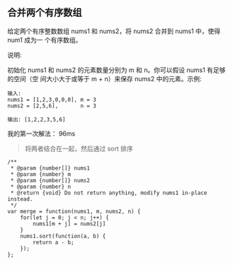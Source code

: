 ## 合并两个有序数组

给定两个有序整数数组 nums1 和 nums2，将 nums2 合并到 nums1 中，使得 num1 成为一
个有序数组。

说明:

初始化 nums1 和 nums2 的元素数量分别为 m 和 n。你可以假设 nums1 有足够的空间（空
间大小大于或等于 m + n）来保存 nums2 中的元素。示例:

```
输入:
nums1 = [1,2,3,0,0,0], m = 3
nums2 = [2,5,6],       n = 3

输出: [1,2,2,3,5,6]
```

我的第一次解法： 96ms

> 将两者结合在一起，然后通过 sort 排序

```
/**
 * @param {number[]} nums1
 * @param {number} m
 * @param {number[]} nums2
 * @param {number} n
 * @return {void} Do not return anything, modify nums1 in-place instead.
 */
var merge = function(nums1, m, nums2, n) {
    for(let j = 0; j < n; j++) {
        nums1[m + j] = nums2[j]
    }
    nums1.sort(function(a, b) {
        return a - b;
    });
};
```
